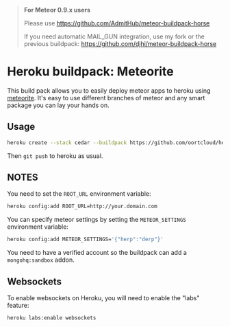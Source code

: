 > **For Meteor 0.9.x users**
>
> Please use https://github.com/AdmitHub/meteor-buildpack-horse
> 
> If you need automatic MAIL_GUN integration, use my fork or the previous buildpack:
> https://github.com/djhi/meteor-buildpack-horse

# Heroku buildpack: Meteorite

This build pack allows you to easily deploy meteor apps to heroku using [meteorite](http://github.com/oortcloud/meteorite). It's easy to use different branches of meteor and any smart package you can lay your hands on.

## Usage

```bash
heroku create --stack cedar --buildpack https://github.com/oortcloud/heroku-buildpack-meteorite.git
```

Then `git push` to heroku as usual.

## NOTES

You need to set the `ROOT_URL` environment variable:

```bash
heroku config:add ROOT_URL=http://your.domain.com
```

You can specify meteor settings by setting the `METEOR_SETTINGS` environment variable:

```bash
heroku config:add METEOR_SETTINGS='{"herp":"derp"}'
```


You need to have a verified account so the buildpack can add a `mongohq:sandbox` addon.

## Websockets

To enable websockets on Heroku, you will need to enable the "labs" feature:

```heroku labs:enable websockets```
